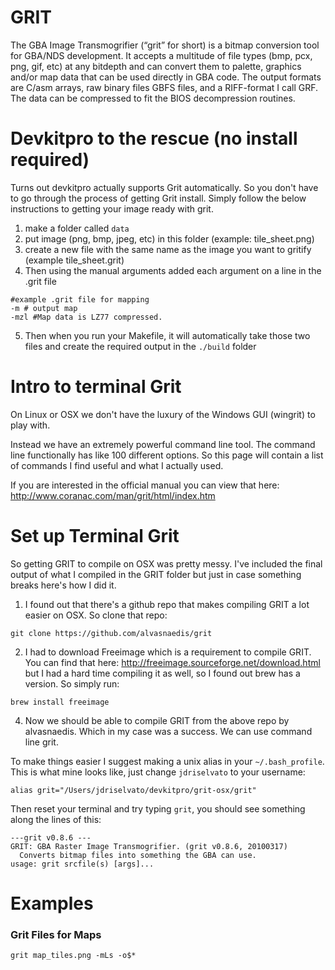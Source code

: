 # GRIT

The GBA Image Transmogrifier (“grit” for short) is a bitmap conversion tool for GBA/NDS development. It accepts a multitude of file types (bmp, pcx, png, gif, etc) at any bitdepth and can convert them to palette, graphics and/or map data that can be used directly in GBA code. The output formats are C/asm arrays, raw binary files GBFS files, and a RIFF-format I call GRF. The data can be compressed to fit the BIOS decompression routines.

# Devkitpro to the rescue (no install required)
Turns out devkitpro actually supports Grit automatically. So you don't have to go through the process of getting Grit install. Simply follow the below instructions to getting your image ready with grit.

1. make a folder called `data`
2. put image (png, bmp, jpeg, etc) in this folder (example: tile_sheet.png)
3. create a new file with the same name as the image you want to gritify (example tile_sheet.grit)
4. Then using the manual arguments added each argument on a line in the .grit file
````
#example .grit file for mapping
-m # output map
-mzl #Map data is LZ77 compressed.
````
5. Then when you run your Makefile, it will automatically take those two files and create the required output in the `./build` folder

# Intro to terminal Grit
On Linux or OSX we don't have the luxury of the Windows GUI (wingrit) to play with. 

Instead we have an extremely powerful command line tool. The command line functionally has like 100 different options. So this page will contain a list of commands I find useful and what I actually used.

If you are interested in the official manual you can view that here: http://www.coranac.com/man/grit/html/index.htm

# Set up Terminal Grit
So getting GRIT to compile on OSX was pretty messy. I've included the final output of what I compiled in the GRIT folder but just in case something breaks here's how I did it.
1. I found out that there's a github repo that makes compiling GRIT a lot easier on OSX. So clone that repo:
````
git clone https://github.com/alvasnaedis/grit
````
2. I had to download Freeimage which is a requirement to compile GRIT. You can find that here: http://freeimage.sourceforge.net/download.html but I had a hard time compiling it as well, so I found out brew has a version. So simply run:
````
brew install freeimage
````
4. Now we should be able to compile GRIT from the above repo by alvasnaedis. Which in my case was a success. We can use command line grit.

To make things easier I suggest making a unix alias in your `~/.bash_profile`. This is what mine looks like, just change `jdriselvato` to your username:
````
alias grit="/Users/jdriselvato/devkitpro/grit-osx/grit"
````
Then reset your terminal and try typing `grit`, you should see something along the lines of this:
````
---grit v0.8.6 ---
GRIT: GBA Raster Image Transmogrifier. (grit v0.8.6, 20100317)
  Converts bitmap files into something the GBA can use.
usage: grit srcfile(s) [args]...
````

# Examples

### Grit Files for Maps
````
grit map_tiles.png -mLs -o$*
````
